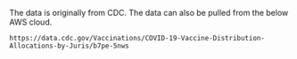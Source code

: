 
The data is originally from CDC. The data can also be pulled from the below AWS cloud.

    https://data.cdc.gov/Vaccinations/COVID-19-Vaccine-Distribution-Allocations-by-Juris/b7pe-5nws
    
    
    
    